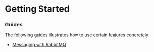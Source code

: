 # Getting Started

### Guides
The following guides illustrates how to use certain features concretely:

* [Messaging with RabbitMQ](https://spring.io/guides/gs/messaging-rabbitmq/)

